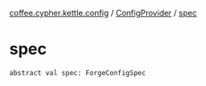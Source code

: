 [coffee.cypher.kettle.config](../index.md) / [ConfigProvider](index.md) / [spec](./spec.md)

# spec

`abstract val spec: ForgeConfigSpec`